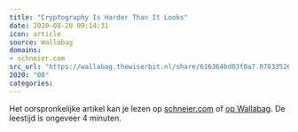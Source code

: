 ```yaml
---
title: "Cryptography Is Harder Than It Looks"
date: 2020-08-20 09:14:31
icon: article
source: Wallabag
domains:
- schneier.com
src_url: "https://wallabag.thewiserbit.nl/share/616364bd03f0a7.07833526"
2020: "08"
categories:
---
```

Het oorspronkelijke artikel kan je lezen op [schneier.com](https://www.schneier.com/blog/archives/2016/03/cryptography_is.html) of [op Wallabag](https://wallabag.thewiserbit.nl/share/616364bd03f0a7.07833526). De leestijd is ongeveer 4 minuten.